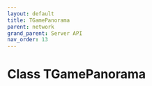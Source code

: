 ```yaml
---
layout: default
title: TGamePanorama
parent: network
grand_parent: Server API
nav_order: 13
---
```


# Class TGamePanorama

